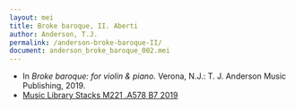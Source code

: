 ```yaml
---
layout: mei
title: Broke baroque, II. Aberti
author: Anderson, T.J.
permalink: /anderson-broke-baroque-II/
document: anderson_broke_baroque_002.mei
---
```


- In *Broke baroque: for violin & piano.* Verona, N.J.: T. J. Anderson Music Publishing, 2019.
- <a href="https://tufts-primo.hosted.exlibrisgroup.com/permalink/f/bnf7qa/01TUN_ALMA21221659650003851" target="_blank">Music Library Stacks M221 .A578 B7 2019</a>
